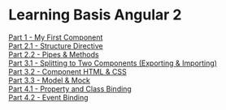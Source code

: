 <h1>Learning Basis Angular 2</h1>

<a href="http://scalaoncloud.blogspot.my/2016/11/angular-2-part-1-my-first-component_81.html">Part 1 - My First Component</a><br/>
<a href="http://scalaoncloud.blogspot.my/2016/11/angular-2-part-21-structure-directive.html">Part 2.1 - Structure Directive</a><br/>
<a href="http://scalaoncloud.blogspot.my/2016/11/angular-2-part-22-pipes-methods.html">Part 2.2 - Pipes & Methods</a><br/>
<a href="http://scalaoncloud.blogspot.my/2016/11/angular-2-part-31-splitting-to-two_21.html">Part 3.1 - Splitting to Two Components (Exporting & Importing)</a><br/>
<a href="http://scalaoncloud.blogspot.my/2016/11/angular-2-part-32-component-html-css_29.html">Part 3.2 - Component HTML & CSS</a><br/>
<a href="http://scalaoncloud.blogspot.my/2016/11/angular-2-part-33-model-mock_22.html">Part 3.3 - Model & Mock</a><br/>
<a href="http://scalaoncloud.blogspot.my/2016/11/angular-2-part-41-property-and-class.html">Part 4.1 - Property and Class Binding</a><br/>
<a href="http://scalaoncloud.blogspot.my/2016/11/angular-2-part-42-event-binding.html">Part 4.2 - Event Binding</a><br/>